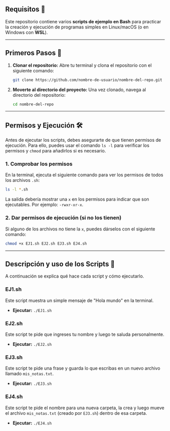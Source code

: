 ## Requisitos 🐧

Este repositorio contiene varios **scripts de ejemplo en Bash** para practicar la creación y ejecución de programas simples en Linux/macOS (o en Windows con **WSL**).

-----

## Primeros Pasos 🚀

1.  **Clonar el repositorio:** Abre tu terminal y clona el repositorio con el siguiente comando:

    ```bash
    git clone https://github.com/nombre-de-usuario/nombre-del-repo.git
    ```

2.  **Moverte al directorio del proyecto:** Una vez clonado, navega al directorio del repositorio:

    ```bash
    cd nombre-del-repo
    ```

-----

## Permisos y Ejecución 🛠️

Antes de ejecutar los scripts, debes asegurarte de que tienen permisos de ejecución. Para ello, puedes usar el comando `ls -l` para verificar los permisos y `chmod` para añadirlos si es necesario.

### 1\. Comprobar los permisos

En la terminal, ejecuta el siguiente comando para ver los permisos de todos los archivos `.sh`:

```bash
ls -l *.sh
```

La salida debería mostrar una `x` en los permisos para indicar que son ejecutables. Por ejemplo: `-rwxr-xr-x`.

### 2\. Dar permisos de ejecución (si no los tienen)

Si alguno de los archivos no tiene la `x`, puedes dárselos con el siguiente comando:

```bash
chmod +x EJ1.sh EJ2.sh EJ3.sh EJ4.sh
```

-----

## Descripción y uso de los Scripts 📜

A continuación se explica qué hace cada script y cómo ejecutarlo.

### EJ1.sh

Este script muestra un simple mensaje de "Hola mundo" en la terminal.

  * **Ejecutar:** `./EJ1.sh`

### EJ2.sh

Este script te pide que ingreses tu nombre y luego te saluda personalmente.

  * **Ejecutar:** `./EJ2.sh`

### EJ3.sh

Este script te pide una frase y guarda lo que escribas en un nuevo archivo llamado `mis_notas.txt`.

  * **Ejecutar:** `./EJ3.sh`

### EJ4.sh

Este script te pide el nombre para una nueva carpeta, la crea y luego mueve el archivo `mis_notas.txt` (creado por `EJ3.sh`) dentro de esa carpeta.

  * **Ejecutar:** `./EJ4.sh`